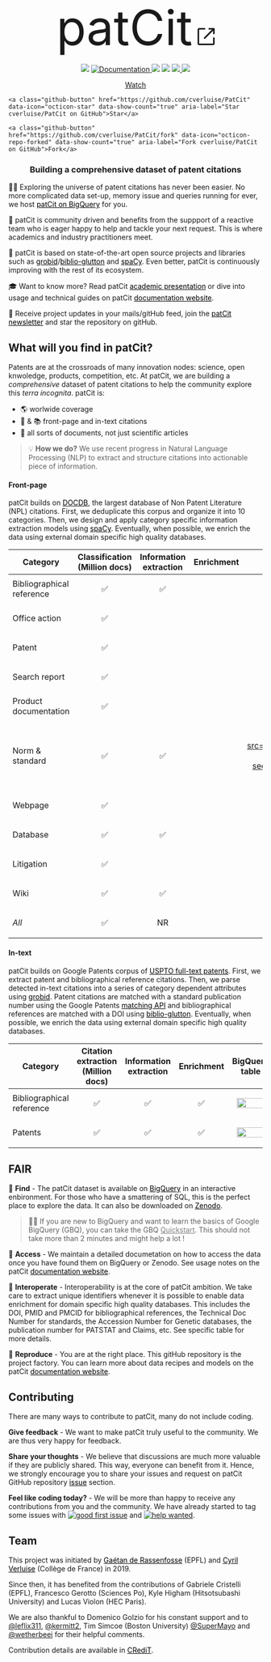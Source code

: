 [bq-patcit]:https://console.cloud.google.com/bigquery?project=patcit-public-data&p=patcit-public-data&page=project
[zen-patcit]:https://zenodo.org/record/3710994#.Xm_uE5NKhEI
[cc-by]: http://creativecommons.org/licenses/by/4.0/
<!-- Place this tag in your head or just before your close body tag. -->
<script async defer src="https://buttons.github.io/buttons.js"></script>

<p align="center">
    <br><font style="font-size:10vw">patCit</font>
    <svg width="40" height="40" viewBox="0 0 13 13" fill="none" xmlns="http://www.w3.org/2000/svg"><path d="M3 2C2.44772 2 2 2.44772 2 3V12C2 12.5523 2.44772 13 3 13H12C12.5523 13 13 12.5523 13 12V8.5C13 8.22386 12.7761 8 12.5 8C12.2239 8 12 8.22386 12 8.5V12H3V3L6.5 3C6.77614 3 7 2.77614 7 2.5C7 2.22386 6.77614 2 6.5 2H3ZM12.8536 2.14645C12.9015 2.19439 12.9377 2.24964 12.9621 2.30861C12.9861 2.36669 12.9996 2.4303 13 2.497L13 2.5V2.50049V5.5C13 5.77614 12.7761 6 12.5 6C12.2239 6 12 5.77614 12 5.5V3.70711L6.85355 8.85355C6.65829 9.04882 6.34171 9.04882 6.14645 8.85355C5.95118 8.65829 5.95118 8.34171 6.14645 8.14645L11.2929 3H9.5C9.22386 3 9 2.77614 9 2.5C9 2.22386 9.22386 2 9.5 2H12.4999H12.5C12.5678 2 12.6324 2.01349 12.6914 2.03794C12.7504 2.06234 12.8056 2.09851 12.8536 2.14645Z" fill="currentColor" fill-rule="evenodd" clip-rule="evenodd"></path></svg>
    <br>
<p>
<p align="center">
    <a>
        <img src="https://img.shields.io/badge/release-0.3.0-yellow">
    </a>
    <a href="https://cverluise.github.io/PatCit/">
        <img alt="Documentation" src="https://img.shields.io/badge/website-online-brightgreen">
    </a>
        <img src="https://img.shields.io/badge/code-MIT-green">
    <a>
        <img src="https://img.shields.io/badge/data-CC%20BY%204.0-blue">
    </a>
    <a href="https://doi.org/10.5281/zenodo.3710993">
        <img src="https://img.shields.io/badge/zenodo-0.3.0-darkblue">
    </a>
    <a>
        <img src="https://img.shields.io/badge/models-dvc-purple">
    </a>
</p>

<p align="center">
	<a class="github-button" href="https://github.com/cverluise/PatCit/subscription" data-icon="octicon-eye" data-show-count="true" aria-label="Watch cverluise/PatCit on GitHub">Watch</a>

	<a class="github-button" href="https://github.com/cverluise/PatCit" data-icon="octicon-star" data-show-count="true" aria-label="Star cverluise/PatCit on GitHub">Star</a>

	<a class="github-button" href="https://github.com/cverluise/PatCit/fork" data-icon="octicon-repo-forked" data-show-count="true" aria-label="Fork cverluise/PatCit on GitHub">Fork</a>
</p>



<h3 align="center">
<p>Building a comprehensive dataset of patent citations
</h3>


👩‍🔬 Exploring the universe of patent citations has never been easier. No more complicated data set-up, memory issue and queries running for ever, we host <a style="color:black" href="https://console.cloud.google.com/bigquery?project=patcit-public-data&p=patcit-public-data&page=project">patCit on BigQuery</a> for you.

🤗 patCit is community driven and benefits from the suppport of a reactive team who is eager happy to help and tackle your next request. This is where academics and industry practitioners meet.

🔮 patCit is based on state-of-the-art open source projects and libraries such as <a href="https://github.com/kermitt2/grobid" style="color:black">grobid</a>/<a href="https://github.com/kermitt2/biblio-glutton" style="color:black">biblio-glutton</a> and <a href="https://github.com/explosion/spaCy" style="color:black">spaCy</a>. Even better, patCit is continuously improving with the rest of its ecosystem.

🎓 Want to know more? Read patCit <a style="color:black" href="https://docs.google.com/presentation/d/11COlz64EZn8PipXvnDBBZI_bnDD0fpm6tyx1_EqD6lU/edit?usp=sharing">academic presentation</a> or dive into usage and technical guides on patCit <a style="color:black" href="https://cverluise.github.io/PatCit/">documentation website</a>.

💌 Receive project updates in your mails/gitHub feed, join the <a style="color:black" href="https://tinyletter.com/patcit">patCit newsletter</a> and star the repository on gitHub.


## What will you find in patCit?

Patents are at the crossroads of many innovation nodes: science, open knwoledge, products, competition, etc. At patCit, we are building a *comprehensive* dataset of patent citations to help the community explore this *terra incognita*. patCit is:

- 🌎 worlwide coverage
- 📄 & 📚 front-page and in-text citations
- 🌈 all sorts of documents, not just scientific articles

> 💡 **How we do?** We use recent progress in Natural Language Processing (NLP) to extract and structure citations into actionable piece of information.

#### Front-page

patCit builds on <a href="https://www.epo.org/searching-for-patents/data/bulk-data-sets/docdb.html#tab-1" style="color:black">DOCDB</a>, the largest database of Non Patent Literature (NPL) citations. First, we deduplicate this corpus and organize it into 10 categories. Then, we design and apply category specific information extraction models using <a href="https://github.com/explosion/spaCy" style="color:black">spaCy</a>. Eventually, when possible, we enrich the data using external domain specific high quality databases.

Category|Classification (Million docs)|Information extraction|Enrichment|BigQuery table|Colab notebook|
----|----|----|----|----|----
Bibliographical reference|<p align="center">✅</p>|<p align="center">✅</p>||<p align="center"><a href="https://console.cloud.google.com/bigquery?project=patcit-public-data&p=patcit-public-data&d=frontpage&t=bibliographical_reference&page=table"><img  src="https://seeklogo.com/images/G/google-big-query-logo-AC63E7C329-seeklogo.com.png" width="55" height="20"></a></p>|[![Open In Colab](https://colab.research.google.com/assets/colab-badge.svg)]()
Office action|<p align="center">✅</p>||||
Patent|<p align="center">✅</p>||||
Search report|<p align="center">✅</p>||||
Product documentation|<p align="center">✅</p>||||
Norm & standard|<p align="center">✅</p>|<p align="center">✅</p>||<p align="center"><a href="https://console.cloud.google.com/bigquery?project=patcit-public-data&p=patcit-public-data&d=frontpage&t=norm_standard&page=table"><img  src="https://seeklogo.com/images/G/google-big-query-logo-AC63E7C329-seeklogo.com.png" width="55"width="55" height="20"></a></p>|[![Open In Colab](https://colab.research.google.com/assets/colab-badge.svg)]()
Webpage|<p align="center">✅</p>||||
Database|<p align="center">✅</p>|<p align="center">✅</p>||<p align="center"><a href="https://console.cloud.google.com/bigquery?project=patcit-public-data&p=patcit-public-data&d=frontpage&t=database&page=table"><img  src="https://seeklogo.com/images/G/google-big-query-logo-AC63E7C329-seeklogo.com.png" width="55" height="20"></a></p>|[![Open In Colab](https://colab.research.google.com/assets/colab-badge.svg)]()
Litigation|<p align="center">✅</p>||||
Wiki|<p align="center">✅</p>|<p align="center">✅</p>||<p align="center"><a href="https://console.cloud.google.com/bigquery?project=patcit-public-data&p=patcit-public-data&d=frontpage&t=wiki&page=table"><img  src="https://seeklogo.com/images/G/google-big-query-logo-AC63E7C329-seeklogo.com.png" width="55" height="20"></a></p>|[![Open In Colab](https://colab.research.google.com/assets/colab-badge.svg)]()
*All*|<p align="center">✅</p>|<p align="center">NR</p>||<p align="center"><a href="https://console.cloud.google.com/bigquery?project=patcit-public-data&p=patcit-public-data&d=frontpage&t=all_meta&page=table"><img  src="https://seeklogo.com/images/G/google-big-query-logo-AC63E7C329-seeklogo.com.png" width="55" height="20"></a></p>|[![Open In Colab](https://colab.research.google.com/assets/colab-badge.svg)]()



#### In-text

patCit builds on Google Patents corpus of <a href="https://console.cloud.google.com/bigquery?project=patcit-public-data&p=patents-public-data&d=patents&t=publications&page=table" style="color:black">USPTO full-text patents</a>. First, we extract patent and bibliographical reference citations. Then, we parse detected in-text citations into a series of category dependent attributes using <a href="https://github.com/kermitt2/grobid" style="color:black">grobid</a>. Patent citations are matched with a standard publication number using the Google Patents <a href="https://patents.google.com/api/match" style="color:black">matching API</a> and bibliographical references are matched with a DOI using <a href="https://github.com/kermitt2/biblio-glutton" style="color:black">biblio-glutton</a>. Eventually, when possible, we enrich the data using external domain specific high quality databases.

Category|Citation extraction (Million docs)|Information extraction|Enrichment|BigQuery table|Colab notebook|
----|----|----|----|----|----
Bibliographical reference|<p align="center">✅</p>|<p align="center">✅</p>|<p align="center">✅</p>|<p align="center"><a href="https://console.cloud.google.com/bigquery?project=patcit-public-data&p=patcit-public-data&d=intext&t=bibliographical_reference&page=table"><img  src="https://seeklogo.com/images/G/google-big-query-logo-AC63E7C329-seeklogo.com.png" width="55" height="20"></a></p>|[![Open In Colab](https://colab.research.google.com/assets/colab-badge.svg)]()
Patents|<p align="center">✅</p>|<p align="center">✅</p>|<p align="center">✅</p>|<p align="center"><a href="https://console.cloud.google.com/bigquery?project=patcit-public-data&p=patcit-public-data&d=intext&t=patent&page=table"><img  src="https://seeklogo.com/images/G/google-big-query-logo-AC63E7C329-seeklogo.com.png" width="55" height="20"></a></p>|[![Open In Colab](https://colab.research.google.com/assets/colab-badge.svg)]()



## FAIR

📍 **Find** - The patCit dataset is available on <a style="color:black" href="https://console.cloud.google.com/bigquery?project=patcit-public-data&p=patcit-public-data&page=project">BigQuery</a> in an interactive enbironment. For those who have a smattering of SQL, this is the perfect place to explore the data. It can also be downloaded on <a style="color:black" href="https://zenodo.org/record/3710994">Zenodo</a>.

> 👨‍🎓 If you are new to BigQuery and want to learn the basics of Google BigQuery (GBQ), you can take the GBQ <a href="https://cloud.google.com/bigquery/docs/quickstarts/quickstart-web-ui" style="color:grey">Quickstart</a>. This should not take more than 2 minutes and might help a lot !

📖 **Access** - We maintain a detailed documetation on how to access the data once you have found them on BigQuery or Zenodo. See usage notes on the patCit <a href="https://cverluise.github.io/PatCit/" style="color:black">documentation website</a>.

🔀 **Interoperate** - Interoperability is at the core of patCit ambition. We take care to extract unique identifiers whenever it is possible to enable data enrichment for domain specific high quality databases. This includes the DOI, PMID and PMCID for bibliographical references, the Technical Doc Number for standards, the Accession Number for Genetic databases, the publication number for PATSTAT and Claims, etc. See specific table for more details.

🔂 **Reproduce** - You are at the right place. This gitHub repository is the project factory. You can learn more about data recipes and models on the patCit <a href="https://cverluise.github.io/PatCit/" style="color:black">documentation website</a>.


## Contributing

There are many ways to contribute to patCit, many do not include coding.

**Give feedback** - We want to make patCit truly useful to the community. We are thus very happy for feedback.

**Share your thoughts** - We believe that discussions are much more valuable if they are publicly shared. This way, everyone can benefit from it. Hence, we strongly encourage you to share your issues and request on patCit GitHub repository <a style="color:black" href="https://github.com/cverluise/SciCit/issues">issue</a> section.

**Feel like coding today?** - We will be more than happy to receive any contributions from you and the community. We have already started to tag some issues with [![good first issue](https://img.shields.io/badge/issue-good--first--issue-purple)](https://github.com/cverluise/SciCit/issues?q=is%3Aissue+is%3Aopen+label%3A%22good+first+issue%22) and [![help wanted](https://img.shields.io/badge/issue-help--wanted-turquoise)](https://github.com/cverluise/SciCit/issues?q=is%3Aissue+is%3Aopen+label%3A%22good+first+issue%22).



## Team

This project was initiated by <a style="color:black" href="http://www.gder.info/">Gaétan de Rassenfosse</a> (EPFL) and <a style="color:black" href="https://cverluise.github.io/">Cyril Verluise</a> (Collège de France) in 2019.

Since then, it has benefited from the contributions of Gabriele Cristelli (EPFL), Francesco Gerotto (Sciences Po), Kyle Higham (Hitsotsubashi University) and Lucas Violon (HEC Paris).

We are also thankful to Domenico Golzio for his constant support and to [@leflix311](https://github.com/leflix311), [@kermitt2](https://github.com/kermitt2), Tim Simcoe (Boston University) [@SuperMayo](https://github.com/SuperMayo) and [@wetherbeei](https://github.com/wetherbeei) for their helpful comments.

Contribution details are available in <a style="color:black" href="./CRediT.md">CRediT</a>.
